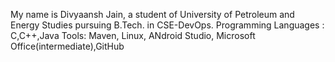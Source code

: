 My name is Divyaansh Jain, a student of University of Petroleum and Energy Studies pursuing B.Tech. in CSE-DevOps.
Programming Languages : C,C++,Java
Tools: Maven, Linux, ANdroid Studio, Microsoft Office(intermediate),GitHub
